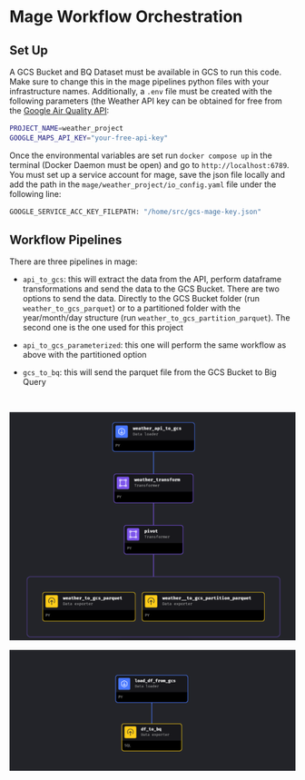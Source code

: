 # Mage Workflow Orchestration

## Set Up

A GCS Bucket and BQ Dataset must be available in GCS to run this code. Make sure to change this in the mage pipelines python files with your infrastructure names. Additionally, a `.env` file must be created with the following parameters (the Weather API key can be obtained for free from the [Google Air Quality API](https://developers.google.com/maps/documentation/air-quality):

```bash
PROJECT_NAME=weather_project
GOOGLE_MAPS_API_KEY="your-free-api-key"
```

Once the environmental variables are set run `docker compose up` in the terminal (Docker Daemon must be open) and go to `http://localhost:6789`. You must set up a service account for mage, save the json file locally and add the path in the `mage/weather_project/io_config.yaml` file under the following line:

```bash
GOOGLE_SERVICE_ACC_KEY_FILEPATH: "/home/src/gcs-mage-key.json"
```

## Workflow Pipelines

There are three pipelines in mage:

- `api_to_gcs`: this will extract the data from the API, perform dataframe transformations and send the data to the GCS Bucket. There are two options to send the data. Directly to the GCS Bucket folder (run `weather_to_gcs_parquet`) or to a partitioned folder with the year/month/day structure (run `weather_to_gcs_partition_parquet`). The second one is the one used for this project

- `api_to_gcs_parameterized`: this one will perform the same workflow as above with the partitioned option

- `gcs_to_bq`: this will send the parquet file from the GCS Bucket to Big Query
  
&nbsp;


<p>
    <img src="../images/weather_to_gcs_parquet.png"/>
</p>

<p align="center">
    <img src="../images/gcs_to_bq.png"/>
</p>
